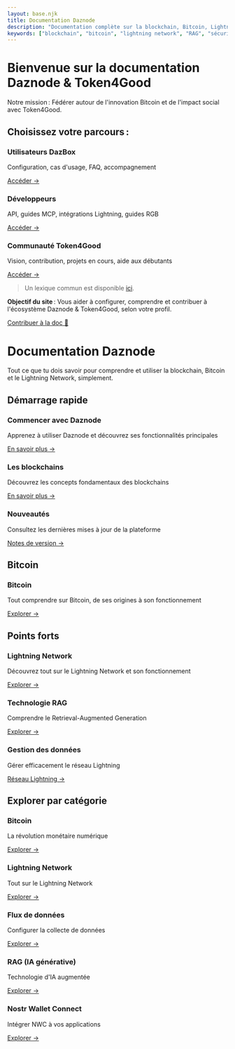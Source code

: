 ```yaml
---
layout: base.njk
title: Documentation Daznode
description: "Documentation complète sur la blockchain, Bitcoin, Lightning Network, RAG, sécurité et gestion de données."
keywords: ["blockchain", "bitcoin", "lightning network", "RAG", "sécurité", "gestion de données", "daznode", "cryptomonnaie", "tutoriel"]
---
```


# Bienvenue sur la documentation Daznode & Token4Good

Notre mission : Fédérer autour de l'innovation Bitcoin et de l'impact social avec Token4Good.

## Choisissez votre parcours :

<div class="cards">
  <div class="card">
    <h3>Utilisateurs DazBox</h3>
    <p>Configuration, cas d'usage, FAQ, accompagnement</p>
    <a href="/dazbox/">Accéder →</a>
  </div>
  <div class="card">
    <h3>Développeurs</h3>
    <p>API, guides MCP, intégrations Lightning, guides RGB</p>
    <a href="/devs/">Accéder →</a>
  </div>
  <div class="card">
    <h3>Communauté Token4Good</h3>
    <p>Vision, contribution, projets en cours, aide aux débutants</p>
    <a href="/token4good/">Accéder →</a>
  </div>
</div>

> Un lexique commun est disponible <a href="/glossary/">ici</a>.

**Objectif du site** : Vous aider à configurer, comprendre et contribuer à l'écosystème Daznode & Token4Good, selon votre profil.

<a href="https://github.com/Token4Good/daznode-docs/discussions" class="contrib-btn">Contribuer à la doc 🚀</a>

# Documentation Daznode

Tout ce que tu dois savoir pour comprendre et utiliser la blockchain, Bitcoin et le Lightning Network, simplement.

## Démarrage rapide

<div class="cards">
  <div class="card">
    <h3>Commencer avec Daznode</h3>
    <p>Apprenez à utiliser Daznode et découvrez ses fonctionnalités principales</p>
    <a href="/getting-started/get-started/">En savoir plus →</a>
  </div>
  
  <div class="card">
    <h3>Les blockchains</h3>
    <p>Découvrez les concepts fondamentaux des blockchains</p>
    <a href="/getting-started/les-blockchains/">En savoir plus →</a>
  </div>
  
  <div class="card">
    <h3>Nouveautés</h3>
    <p>Consultez les dernières mises à jour de la plateforme</p>
    <a href="#">Notes de version →</a>
  </div>
</div>

## Bitcoin

<div class="cards">
  <div class="card">
    <h3>Bitcoin</h3>
    <p>Tout comprendre sur Bitcoin, de ses origines à son fonctionnement</p>
    <a href="/bitcoin/">Explorer →</a>
  </div>
</div>

## Points forts

<div class="cards">
  <div class="card">
    <h3>Lightning Network</h3>
    <p>Découvrez tout sur le Lightning Network et son fonctionnement</p>
    <a href="/lightning-network/">Explorer →</a>
  </div>
  
  <div class="card">
    <h3>Technologie RAG</h3>
    <p>Comprendre le Retrieval-Augmented Generation</p>
    <a href="/rag/">Explorer →</a>
  </div>
  
  <div class="card">
    <h3>Gestion des données</h3>
    <p>Gérer efficacement le réseau Lightning</p>
    <a href="/manage-data/lightning-network/">Réseau Lightning →</a>
  </div>
</div>

## Explorer par catégorie

<div class="cards">
  <div class="card">
    <h3>Bitcoin</h3>
    <p>La révolution monétaire numérique</p>
    <a href="/bitcoin/">Explorer →</a>
  </div>

  <div class="card">
    <h3>Lightning Network</h3>
    <p>Tout sur le Lightning Network</p>
    <a href="/lightning-network/">Explorer →</a>
  </div>
  
  <div class="card">
    <h3>Flux de données</h3>
    <p>Configurer la collecte de données</p>
    <a href="/connect-data/datastreams/">Explorer →</a>
  </div>
  
  <div class="card">
    <h3>RAG (IA générative)</h3>
    <p>Technologie d'IA augmentée</p>
    <a href="/rag/">Explorer →</a>
  </div>
  
  <div class="card">
    <h3>Nostr Wallet Connect</h3>
    <p>Intégrer NWC à vos applications</p>
    <a href="/use-data/nostr-wallet-connect/">Explorer →</a>
  </div>
</div> 